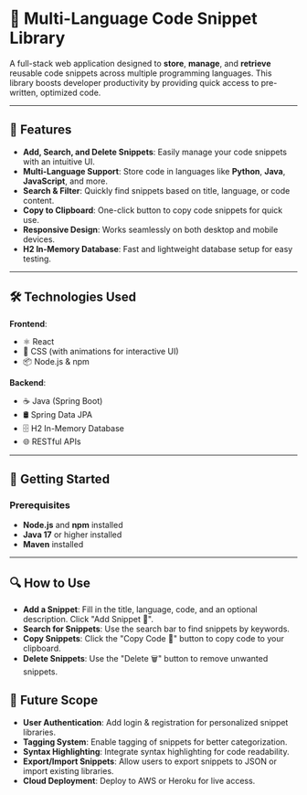 # 🚀 Multi-Language Code Snippet Library

A full-stack web application designed to **store**, **manage**, and **retrieve** reusable code snippets across multiple programming languages. This library boosts developer productivity by providing quick access to pre-written, optimized code.

---

## 🌟 Features

- **Add, Search, and Delete Snippets**: Easily manage your code snippets with an intuitive UI.
- **Multi-Language Support**: Store code in languages like **Python**, **Java**, **JavaScript**, and more.
- **Search & Filter**: Quickly find snippets based on title, language, or code content.
- **Copy to Clipboard**: One-click button to copy code snippets for quick use.
- **Responsive Design**: Works seamlessly on both desktop and mobile devices.
- **H2 In-Memory Database**: Fast and lightweight database setup for easy testing.

---

## 🛠️ Technologies Used

**Frontend**:
- ⚛️ React
- 🎨 CSS (with animations for interactive UI)
- 📦 Node.js & npm

**Backend**:
- ☕ Java (Spring Boot)
- 🛢️ Spring Data JPA
- 🗄️ H2 In-Memory Database
- 🌐 RESTful APIs

---

## 🚀 Getting Started

### Prerequisites
- **Node.js** and **npm** installed
- **Java 17** or higher installed
- **Maven** installed

---


## 🔍 How to Use
- **Add a Snippet**: Fill in the title, language, code, and an optional description. Click "Add Snippet 🚀".
- **Search for Snippets**: Use the search bar to find snippets by keywords.
- **Copy Snippets**: Click the "Copy Code 📄" button to copy code to your clipboard.
- **Delete Snippets**: Use the "Delete 🗑️" button to remove unwanted snippets.


## 🔮 Future Scope
- **User Authentication**: Add login & registration for personalized snippet libraries.
- **Tagging System**: Enable tagging of snippets for better categorization.
- **Syntax Highlighting**: Integrate syntax highlighting for code readability.
- **Export/Import Snippets**: Allow users to export snippets to JSON or import existing libraries.
- **Cloud Deployment**: Deploy to AWS or Heroku for live access.